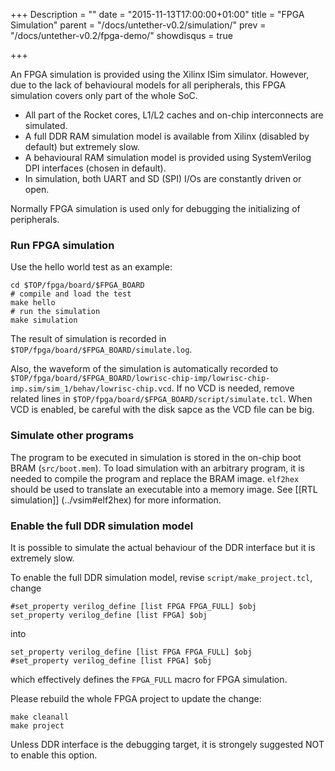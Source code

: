 +++
Description = ""
date = "2015-11-13T17:00:00+01:00"
title = "FPGA Simulation"
parent = "/docs/untether-v0.2/simulation/"
prev = "/docs/untether-v0.2/fpga-demo/"
showdisqus = true

+++

An FPGA simulation is provided using the Xilinx ISim simulator. However, due to the lack of behavioural models for all peripherals, this FPGA simulation covers only part of the whole SoC.

   * All part of the Rocket cores, L1/L2 caches and on-chip interconnects are simulated.
   * A full DDR RAM simulation model is available from Xilinx (disabled by default) but extremely slow.
   * A behavioural RAM simulation model is provided using SystemVerilog DPI interfaces (chosen in default).
   * In simulation, both UART and SD (SPI) I/Os are constantly driven or open.

Normally FPGA simulation is used only for debugging the initializing of peripherals.

### Run FPGA simulation

Use the hello world test as an example:

    cd $TOP/fpga/board/$FPGA_BOARD
    # compile and load the test
    make hello
    # run the simulation
    make simulation

The result of simulation is recorded in `$TOP/fpga/board/$FPGA_BOARD/simulate.log`.

Also, the waveform of the simulation is automatically recorded to <br/>
`$TOP/fpga/board/$FPGA_BOARD/lowrisc-chip-imp/lowrisc-chip-imp.sim/sim_1/behav/lowrisc-chip.vcd`. If no VCD is needed, remove related lines in `$TOP/fpga/board/$FPGA_BOARD/script/simulate.tcl`. When VCD is enabled, be careful with the disk sapce as the VCD file can be big.

### Simulate other programs

The program to be executed in simulation is stored in the on-chip boot BRAM (`src/boot.mem`). To load simulation with an arbitrary program, it is needed to compile the program and replace the BRAM image. `elf2hex` should be used to translate an executable into a memory image. See [[RTL simulation]] (../vsim#elf2hex) for more information.

### Enable the full DDR simulation model

It is possible to simulate the actual behaviour of the DDR interface but it is extremely slow.

To enable the full DDR simulation model, revise `script/make_project.tcl`, change

    #set_property verilog_define [list FPGA FPGA_FULL] $obj
    set_property verilog_define [list FPGA] $obj

into

    set_property verilog_define [list FPGA FPGA_FULL] $obj
    #set_property verilog_define [list FPGA] $obj

which effectively defines the `FPGA_FULL` macro for FPGA simulation.

Please rebuild the whole FPGA project to update the change:

    make cleanall
    make project

Unless DDR interface is the debugging target, it is strongely suggested NOT to enable this option.